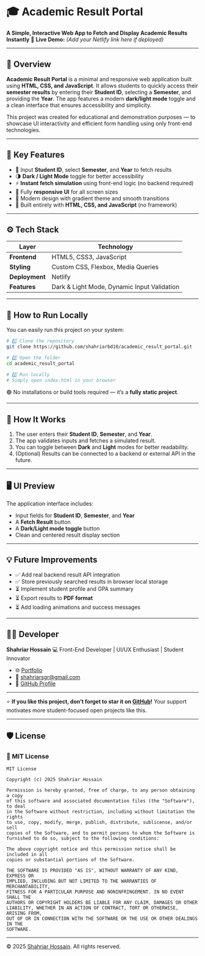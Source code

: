 # 🎓 Academic Result Portal

**A Simple, Interactive Web App to Fetch and Display Academic Results Instantly**
📍 **Live Demo:** *(Add your Netlify link here if deployed)*

---

## 🧠 Overview

**Academic Result Portal** is a minimal and responsive web application built using **HTML, CSS, and JavaScript**.
It allows students to quickly access their **semester results** by entering their **Student ID**, selecting a **Semester**, and providing the **Year**.
The app features a modern **dark/light mode** toggle and a clean interface that ensures accessibility and simplicity.

This project was created for educational and demonstration purposes — to showcase UI interactivity and efficient form handling using only front-end technologies.

---

## 🎯 Key Features

* 🧶 Input **Student ID**, select **Semester**, and **Year** to fetch results
* 🌗 **Dark / Light Mode** toggle for better accessibility
* ⚡ **Instant fetch simulation** using front-end logic (no backend required)
* 📱 Fully **responsive UI** for all screen sizes
* 🎨 Modern design with gradient theme and smooth transitions
* 🧩 Built entirely with **HTML, CSS, and JavaScript** (no framework)

---

## ⚙️ Tech Stack

| Layer          | Technology                                  |
| -------------- | ------------------------------------------- |
| **Frontend**   | HTML5, CSS3, JavaScript                     |
| **Styling**    | Custom CSS, Flexbox, Media Queries          |
| **Deployment** | Netlify                                     |
| **Features**   | Dark & Light Mode, Dynamic Input Validation |

---

## 🚀 How to Run Locally

You can easily run this project on your system:

```bash
# 1️⃣ Clone the repository
git clone https://github.com/shahriarbd10/academic_result_portal.git

# 2️⃣ Open the folder
cd academic_result_portal

# 3️⃣ Run locally
# Simply open index.html in your browser
```

🟢 No installations or build tools required — it’s a **fully static project**.

---

## 🧠 How It Works

1. The user enters their **Student ID**, **Semester**, and **Year**.
2. The app validates inputs and fetches a simulated result.
3. You can toggle between **Dark** and **Light** modes for better readability.
4. (Optional) Results can be connected to a backend or external API in the future.

---

## 🖥️ UI Preview

The application interface includes:

* Input fields for **Student ID**, **Semester**, and **Year**
* A **Fetch Result** button
* A **Dark/Light mode toggle** button
* Clean and centered result display section

---

## 💡 Future Improvements

* ✅ Add real backend result API integration
* ✅ Store previously searched results in browser local storage
* ⏳ Implement student profile and GPA summary
* ⏳ Export results to **PDF format**
* ⏳ Add loading animations and success messages

---

## 👨‍💻 Developer

**Shahriar Hossain**
💻 Front-End Developer | UI/UX Enthusiast | Student Innovator

* 🌐 [Portfolio](https://shahriarbd10.github.io)
* 📧 [shahriarsgr@gmail.com](mailto:shahriarsgr@gmail.com)
* 🧱 [GitHub Profile](https://github.com/shahriarbd10)

---

⭐ **If you like this project, don’t forget to star it on [GitHub](https://github.com/shahriarbd10/academic_result_portal)!**
Your support motivates more student-focused open projects like this.

---

## 🛡️ License

### 📄 MIT License

```
MIT License

Copyright (c) 2025 Shahriar Hossain

Permission is hereby granted, free of charge, to any person obtaining a copy
of this software and associated documentation files (the "Software"), to deal
in the Software without restriction, including without limitation the rights
to use, copy, modify, merge, publish, distribute, sublicense, and/or sell
copies of the Software, and to permit persons to whom the Software is
furnished to do so, subject to the following conditions:

The above copyright notice and this permission notice shall be included in all
copies or substantial portions of the Software.

THE SOFTWARE IS PROVIDED "AS IS", WITHOUT WARRANTY OF ANY KIND, EXPRESS OR
IMPLIED, INCLUDING BUT NOT LIMITED TO THE WARRANTIES OF MERCHANTABILITY,
FITNESS FOR A PARTICULAR PURPOSE AND NONINFRINGEMENT. IN NO EVENT SHALL THE
AUTHORS OR COPYRIGHT HOLDERS BE LIABLE FOR ANY CLAIM, DAMAGES OR OTHER
LIABILITY, WHETHER IN AN ACTION OF CONTRACT, TORT OR OTHERWISE, ARISING FROM,
OUT OF OR IN CONNECTION WITH THE SOFTWARE OR THE USE OR OTHER DEALINGS IN THE
SOFTWARE.
```

---

© 2025 [Shahriar Hossain](https://github.com/shahriarbd10). All rights reserved.
